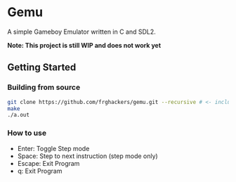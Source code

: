 # Gemu
A simple Gameboy Emulator written in C and SDL2.

**Note: This project is still WIP and does not work yet**

## Getting Started

### Building from source

```bash
git clone https://github.com/frghackers/gemu.git --recursive # <- include this to get test roms
make
./a.out
```

### How to use

- Enter: Toggle Step mode
- Space: Step to next instruction (step mode only)
- Escape: Exit Program
- q: Exit Program
